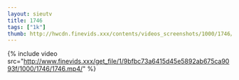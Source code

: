 ```yaml
--- 
layout: sieutv
title: 1746
tags: ["1k"]
thumb: http://hwcdn.finevids.xxx/contents/videos_screenshots/1000/1746/preview.mp4.jpg
---
```

{% include video src="http://www.finevids.xxx/get_file/1/9bfbc73a6415d45e5892ab675ca9093f/1000/1746/1746.mp4/" %} 
